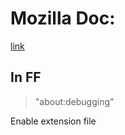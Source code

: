 # Mozilla Doc: 

[link](https://developer.mozilla.org/es/docs/Mozilla/Add-ons/WebExtensions/Your_first_WebExtension)

## In FF

> "about:debugging"

Enable extension file